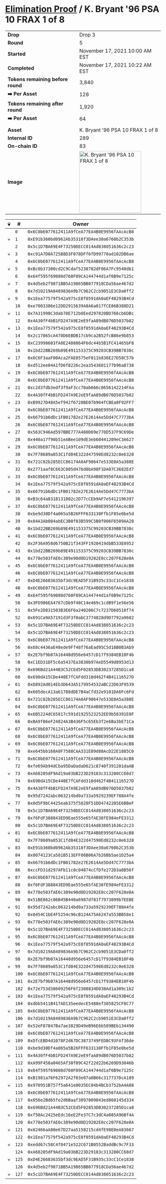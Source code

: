 # [Elimination Proof](./readme.md) / K. Bryant &#039;96 PSA 10 FRAX 1 of 8

|||
|---|---|
| **Drop** | Drop 3 |
| **Round** | 5 |
| **Started** | November 17, 2021 10:00 AM EST |
| **Completed** | November 17, 2021 10:22 AM EST |
| **Tokens remaining before round** | 3,840 |
| **➡️ Per Asset** | 128 |
| **Tokens remaining after round** | 1,920 |
| **➡️ Per Asset** | 64 |
| | |
| **Asset** | K. Bryant &#039;96 PSA 10 FRAX 1 of 8 |
| **Internal ID** | 289 |
| **On-chain ID** | 83 |
| **Image** | <img src="https://tcdn.blokpax.com/94d9199b-dab3-495b-abcc-63a37ff6b1d1/68a60d496bcdccd5855758a3adbcb8b3b6bb64c8f6e4c9940ba579f9f4cb8708.jpg" height="200" alt="K. Bryant &#039;96 PSA 10 FRAX 1 of 8" /> |


| 💀 | # | Owner |
| --- | --- | --- |
|  | `0` | `0x6C0bE077612411A9fCeA77EA4B0E9956fAAcAcB8` |
| 💀 | `1` | `0xE91b360bd0962Ab35318f3DAee30a6760b2C353b` |
|  | `2` | `0x5c1D7BA69E4F73250DECC014Ad838051636c2c23` |
| 💀 | `3` | `0xc91A7D0A725B8D3F078DFf6fD99770ad102DB6ae` |
|  | `4` | `0x6C0bE077612411A9fCeA77EA4B0E9956fAAcAcB8` |
| 💀 | `5` | `0xBc0b37300cd2C9Cdaf5238782dF06A7Fc9540db1` |
|  | `6` | `0x64f595f69080d760F09CA144744d1af6B9e7125c` |
| 💀 | `7` | `0x4d5eb2f9871BB5A19865BB077918CDa56ae467d2` |
|  | `8` | `0x7d10219A8489836A9b7C962C2cb9051E3CDa0ff2` |
| 💀 | `9` | `0x1Eea77579f542a975cE8f0591dA0aEF48293B4Cd` |
|  | `10` | `0xe7003386e12DD2915639A8A6a017fCE86B388D21` |
| 💀 | `11` | `0x7A31998C3dab70E712b0Eed297820BD766cb6DBc` |
|  | `12` | `0x4A30fF4bB1FD247A9E2eE9faA89dB076D5037b82` |
| 💀 | `13` | `0x1Eea77579f542a975cE8f0591dA0aEF48293B4Cd` |
|  | `14` | `0x2c17865cA470D6EBDB17cb9ca2B52fcB86e9b853` |
| 💀 | `15` | `0xC23998603fA0E2488864F6dc44b5B1FC41465bF8` |
|  | `16` | `0x1bd22BB269b89E491153375C99203CB39BB7830c` |
| 💀 | `17` | `0x6C6F3aaF00Aca2FAE0575eF011b836E27D58C57b` |
|  | `18` | `0xd512ee04A1fD6f8226c2ea3543601177b96a8738` |
| 💀 | `19` | `0x6C0bE077612411A9fCeA77EA4B0E9956fAAcAcB8` |
|  | `20` | `0x6C0bE077612411A9fCeA77EA4B0E9956fAAcAcB8` |
| 💀 | `21` | `0xc2d3fdb3edf3f9aF3cc70ab666c8656142214FAa` |
|  | `22` | `0x4A30fF4bB1FD247A9E2eE9faA89dB076D5037b82` |
| 💀 | `23` | `0xB9927D48A5ef942f6728BE07b964fCBEa8F92FF7` |
|  | `24` | `0x6C0bE077612411A9fCeA77EA4B0E9956fAAcAcB8` |
| 💀 | `25` | `0x66791b6dDc1FB01782e27E2614Ae5Dd47C7773bA` |
|  | `26` | `0x6C0bE077612411A9fCeA77EA4B0E9956fAAcAcB8` |
| 💀 | `27` | `0x563C946Ad597BBE777A480D69e770D537F9C69De` |
|  | `28` | `0x440a17f90b51eABee109dE3eb60441209eC3A627` |
| 💀 | `29` | `0x6C0bE077612411A9fCeA77EA4B0E9956fAAcAcB8` |
|  | `30` | `0x7F78689a853C1fd84E322d47590Ed8232c0e6328` |
| 💀 | `31` | `0x721C02b285ECC86174A0AF98647e533E0A5a388E` |
|  | `32` | `0x2771aaf8C663C805d476d8bA98F1DA07C3682Ed7` |
| 💀 | `33` | `0x6C0bE077612411A9fCeA77EA4B0E9956fAAcAcB8` |
|  | `34` | `0x1Eea77579f542a975cE8f0591dA0aEF48293B4Cd` |
| 💀 | `35` | `0x66791b6dDc1FB01782e27E2614Ae5Dd47C7773bA` |
|  | `36` | `0xB3c64a8318131802c2D77cCEb9AF7e5412196397` |
| 💀 | `37` | `0x6C0bE077612411A9fCeA77EA4B0E9956fAAcAcB8` |
|  | `38` | `0xbe9d30Df4a065a5B26FFF633130Ffb1F85e0be5d` |
| 💀 | `39` | `0x84A3Ab084abEC3B0f03B599C5B0f006F6509AA20` |
|  | `40` | `0x1bd22BB269b89E491153375C99203CB39BB7830c` |
| 💀 | `41` | `0x6C0bE077612411A9fCeA77EA4B0E9956fAAcAcB8` |
|  | `42` | `0x2F36A958d6750B21f343FF1920419dbB533E0952` |
| 💀 | `43` | `0x1bd22BB269b89E491153375C99203CB39BB7830c` |
|  | `44` | `0x778e503fAE6c389e90d0D19202E0cc207F628e0A` |
| 💀 | `45` | `0x6C0bE077612411A9fCeA77EA4B0E9956fAAcAcB8` |
|  | `46` | `0x6C0bE077612411A9fCeA77EA4B0E9956fAAcAcB8` |
| 💀 | `47` | `0xD4E26683635bf3dc9EAD5F31B935c33cC1Ce1838` |
|  | `48` | `0x6C0bE077612411A9fCeA77EA4B0E9956fAAcAcB8` |
| 💀 | `49` | `0x64f595f69080d760F09CA144744d1af6B9e7125c` |
|  | `50` | `0x3FD986EA4767cDb9f48C14e469c1cdB9f1e56e56` |
| 💀 | `51` | `0x5Fe2D831503B3E6F6a240206C7c7237D60518f74` |
|  | `52` | `0x691Ca9A57191d3F3f0abC3774828d9D7792a9602` |
| 💀 | `53` | `0x5c1D7BA69E4F73250DECC014Ad838051636c2c23` |
|  | `54` | `0x5c1D7BA69E4F73250DECC014Ad838051636c2c23` |
| 💀 | `55` | `0x6C0bE077612411A9fCeA77EA4B0E9956fAAcAcB8` |
|  | `56` | `0x68c4436aE48ede9Ff48f76aEad95C5d18B0B3Ab9` |
| 💀 | `57` | `0x2E7bf9b07A16448d956e6457cD17f9384EB10F4b` |
|  | `58` | `0xC1ED31DF5c6a5437Ea3830b97AeD5549d8953d13` |
| 💀 | `59` | `0x696Bd21A44B3C52CEd5F02853DB30237285D1ca8` |
|  | `60` | `0x690dA15CDe440E7fCAFdd310d462f4B41116527D` |
| 💀 | `61` | `0xD892Ad014Eb3D643A5179954532aBC22D63F9539` |
|  | `62` | `0x605decA13a61788dDE7B4aCfd32e9101DA6Fc6Fd` |
| 💀 | `63` | `0x721C02b285ECC86174A0AF98647e533E0A5a388E` |
|  | `64` | `0x6C0bE077612411A9fCeA77EA4B0E9956fAAcAcB8` |
| 💀 | `65` | `0x6B5224dC65817c591d1925523252EE9b58391E0F` |
|  | `66` | `0xBA9f86eF24824A3B436F5c65Eb3f2e6Ba3bE71Ca` |
| 💀 | `67` | `0x6C0bE077612411A9fCeA77EA4B0E9956fAAcAcB8` |
|  | `68` | `0x6C0bE077612411A9fCeA77EA4B0E9956fAAcAcB8` |
| 💀 | `69` | `0x6C0bE077612411A9fCeA77EA4B0E9956fAAcAcB8` |
|  | `70` | `0xe645bb168A0F7588CAA331E89d88AcD22E1885C0` |
| 💀 | `71` | `0x6C0bE077612411A9fCeA77EA4B0E9956fAAcAcB8` |
|  | `72` | `0xfe69Ab94dCba95DaDadaD621c8740f391201daAB` |
| 💀 | `73` | `0xA68205dF9Ad19a03bB223D29183c313280CC68d7` |
|  | `74` | `0x690dA15CDe440E7fCAFdd310d462f4B41116527D` |
| 💀 | `75` | `0x4A30fF4bB1FD247A9E2eE9faA89dB076D5037b82` |
|  | `76` | `0x95d7242abc063214bd0a733a5929239EF788A4fe` |
| 💀 | `77` | `0x0d5F9bC4425eab375f5020F51DD4742205E6BBeF` |
|  | `78` | `0x5c1D7BA69E4F73250DECC014Ad838051636c2c23` |
| 💀 | `79` | `0xf6FdF388843ED9Eae555e65fAE38fE984eFE3312` |
|  | `80` | `0x5c1D7BA69E4F73250DECC014Ad838051636c2c23` |
| 💀 | `81` | `0x6C0bE077612411A9fCeA77EA4B0E9956fAAcAcB8` |
|  | `82` | `0x7F78689a853C1fd84E322d47590Ed8232c0e6328` |
| 💀 | `83` | `0xE91b360bd0962Ab35318f3DAee30a6760b2C353b` |
|  | `84` | `0x0074123Ca501B513EFF06B06A7b26Bb5ae1D25a4` |
| 💀 | `85` | `0x66791b6dDc1FB01782e27E2614Ae5Dd47C7773bA` |
|  | `86` | `0xccFD31d297AFb11c0c04874cCfDfe272D3a8B56f` |
| 💀 | `87` | `0x6C0bE077612411A9fCeA77EA4B0E9956fAAcAcB8` |
|  | `88` | `0xf6FdF388843ED9Eae555e65fAE38fE984eFE3312` |
| 💀 | `89` | `0x778e503fAE6c389e90d0D19202E0cc207F628e0A` |
|  | `90` | `0x51BE862c06B45B440a6987df81f7973099b7EEBE` |
| 💀 | `91` | `0x95d7242abc063214bd0a733a5929239EF788A4fe` |
|  | `92` | `0x0454C1bE4F5254c96cB124A75A6247a553BB58e1` |
| 💀 | `93` | `0x778e503fAE6c389e90d0D19202E0cc207F628e0A` |
|  | `94` | `0x5c1D7BA69E4F73250DECC014Ad838051636c2c23` |
| 💀 | `95` | `0x6C0bE077612411A9fCeA77EA4B0E9956fAAcAcB8` |
|  | `96` | `0x1Eea77579f542a975cE8f0591dA0aEF48293B4Cd` |
| 💀 | `97` | `0x7d10219A8489836A9b7C962C2cb9051E3CDa0ff2` |
|  | `98` | `0x2E7bf9b07A16448d956e6457cD17f9384EB10F4b` |
| 💀 | `99` | `0x7F78689a853C1fd84E322d47590Ed8232c0e6328` |
|  | `100` | `0x6C0bE077612411A9fCeA77EA4B0E9956fAAcAcB8` |
| 💀 | `101` | `0x2E7bf9b07A16448d956e6457cD17f9384EB10F4b` |
|  | `102` | `0x72e753d38609256F6f2308834D038Ad1a309c1b2` |
| 💀 | `103` | `0x1Eea77579f542a975cE8f0591dA0aEF48293B4Cd` |
|  | `104` | `0xdbb5411B417AD135eedecE5488ef305825CF8C77` |
| 💀 | `105` | `0x6C0bE077612411A9fCeA77EA4B0E9956fAAcAcB8` |
|  | `106` | `0x7d10219A8489836A9b7C962C2cb9051E3CDa0ff2` |
| 💀 | `107` | `0x52eF87847Ba7ae3829D49eB96E6b589BEb134490` |
|  | `108` | `0x6C0bE077612411A9fCeA77EA4B0E9956fAAcAcB8` |
| 💀 | `109` | `0xDfcEBD4d1078F2d67DC3873749FEDBC93FAf36de` |
|  | `110` | `0xbe9d30Df4a065a5B26FFF633130Ffb1F85e0be5d` |
| 💀 | `111` | `0x4A30fF4bB1FD247A9E2eE9faA89dB076D5037b82` |
|  | `112` | `0xA99F458a0465Af30f09C42f22d22b6269D93046b` |
| 💀 | `113` | `0x64f595f69080d760F09CA144744d1af6B9e7125c` |
|  | `114` | `0xB1981a76F62972A2f03e07a0B66c317737DcA189` |
| 💀 | `115` | `0x970951B757f5a641e0035EC04b4BCb3752bA4A88` |
|  | `116` | `0x6C0bE077612411A9fCeA77EA4B0E9956fAAcAcB8` |
| 💀 | `117` | `0x056e2Bd65fe2d6Baaf3097809843ed860145d334` |
|  | `118` | `0x696Bd21A44B3C52CEd5F02853DB30237285D1ca8` |
| 💀 | `119` | `0xf50Ac2425eEdc16eE2Fe37C7c3dC4a085A96Bf4A` |
|  | `120` | `0x778e503fAE6c389e90d0D19202E0cc207F628e0A` |
| 💀 | `121` | `0x02466aA80e67D27aa5158215cd4fE98E0eA83667` |
|  | `122` | `0x1Eea77579f542a975cE8f0591dA0aEF48293B4Cd` |
| 💀 | `123` | `0xedd67c58C4f8471e522C671B0552BaddBc9c7F33` |
|  | `124` | `0xA68205dF9Ad19a03bB223D29183c313280CC68d7` |
| 💀 | `125` | `0xD4E26683635bf3dc9EAD5F31B935c33cC1Ce1838` |
|  | `126` | `0x4d5eb2f9871BB5A19865BB077918CDa56ae467d2` |
| 💀 | `127` | `0x5c1D7BA69E4F73250DECC014Ad838051636c2c23` |
